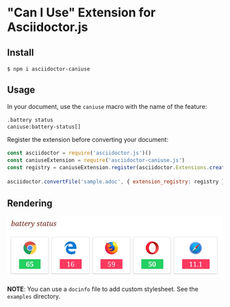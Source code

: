 # "Can I Use" Extension for Asciidoctor.js

## Install

    $ npm i asciidoctor-caniuse

## Usage

In your document, use the `caniuse` macro with the name of the feature:

```
.battery status
caniuse:battery-status[]
```

Register the extension before converting your document:

```js
const asciidoctor = require('asciidoctor.js')()
const caniuseExtension = require('asciidoctor-caniuse.js')
const registry = caniuseExtension.register(asciidoctor.Extensions.create())

asciidoctor.convertFile('sample.adoc', { extension_registry: registry })
```

## Rendering

![](rendering.jpeg)

**NOTE**: You can use a `docinfo` file to add custom stylesheet. See the `examples` directory.
